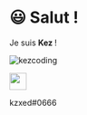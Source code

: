 <h1><span class="emoji">😃 </span><strong>Salut !&nbsp;</strong></h1>
<p>Je suis <strong>Kez&nbsp;</strong>!</p>

![kezcoding](https://github-readme-stats.vercel.app/api?username=kezcoding&show_icons=true&theme=tokyonight)

<a>
  <img src="https://www.freepnglogos.com/uploads/discord-logo-png/concours-discord-cartes-voeux-fortnite-france-6.png" height="30px" width="30px"/> 
  <p> kzxed#0666</p>
</a>

